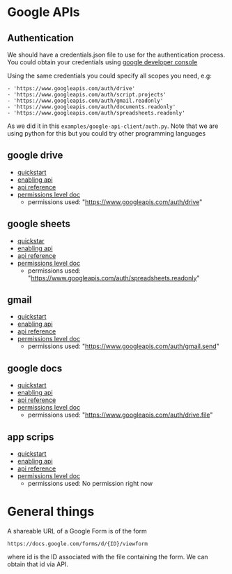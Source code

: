 # Google APIs

## Authentication

We should have a credentials.json file to use for the authentication process.
You could obtain your credentials using [google developer console](https://console.developers.google.com/apis/)

Using the same credentials you could specify all scopes you need, e.g:

    - 'https://www.googleapis.com/auth/drive'
    - 'https://www.googleapis.com/auth/script.projects'
    - 'https://www.googleapis.com/auth/gmail.readonly'
    - 'https://www.googleapis.com/auth/documents.readonly'
    - 'https://www.googleapis.com/auth/spreadsheets.readonly'

As we did it in this `examples/google-api-client/auth.py`.
Note that we are using python for this but you could try other programming languages

## google drive

- [quickstart](https://developers.google.com/sheets/api/quickstart/python)
- [enabling api](https://console.developers.google.com/apis/api/drive.googleapis.com/overview)
- [api reference](https://developers.google.com/drive/api/v3/reference/)
- [permissions level doc](https://developers.google.com/drive/api/v3/about-auth)
    - permissions used: "https://www.googleapis.com/auth/drive"


## google sheets

- [quickstar](https://developers.google.com/sheets/api/quickstart/python)
- [enabling api](https://console.developers.google.com/apis/api/sheets.googleapis.com/overview)
- [api reference](https://developers.google.com/sheets/api/reference/rest)
- [permissions level doc](https://developers.google.com/sheets/api/guides/authorizing)
    - permissions used: "https://www.googleapis.com/auth/spreadsheets.readonly"

## gmail

- [quickstart](https://developers.google.com/gmail/api/quickstart/python)
- [enabling api](https://console.developers.google.com/apis/api/gmail.googleapis.com/overview)
- [api reference](https://developers.google.com/gmail/api/v1/reference/)
- [permissions level doc](https://developers.google.com/gmail/api/auth/scopes)
    - permissions used: "https://www.googleapis.com/auth/gmail.send"

## google docs

- [quickstart](https://developers.google.com/docs/api/quickstart/python)
- [enabling api](https://console.developers.google.com/apis/api/docs.googleapis.com/overview)
- [api reference](https://developers.google.com/docs/api/reference/rest)
- [permissions level doc](https://developers.google.com/docs/api/how-tos/authorizing)
    - permissions used: "https://www.googleapis.com/auth/drive.file"

## app scrips

- [quickstart](https://developers.google.com/apps-script/api/quickstart/python)
- [enabling api](https://console.developers.google.com/apis/api/script.googleapis.com/overview)
- [api reference](https://developers.google.com/apps-script/api/reference/rest)
- [permissions level doc](https://developers.google.com/apps-script/api/how-tos/enable)
    - permissions used: No permission right now

# General things

A shareable URL of a Google Form is of the form

`https://docs.google.com/forms/d/{ID}/viewform`

where id is the ID associated with the file containing the form. 
We can obtain that id via API.
